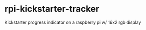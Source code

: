 rpi-kickstarter-tracker
=======================

Kickstarter progress indicator on a raspberry pi w/ 16x2 rgb display

